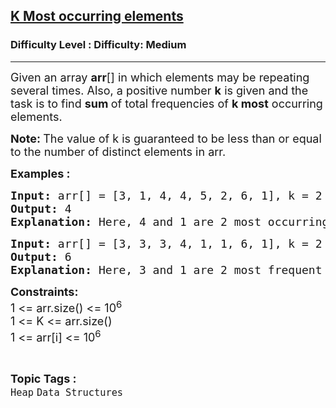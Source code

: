 <h2><a href="https://www.geeksforgeeks.org/problems/most-occurring-elements-1587115620--143034/1?page=1&category=Heap&difficulty=Easy,Medium&status=unsolved&sortBy=latest">K Most occurring elements</a></h2><h3>Difficulty Level : Difficulty: Medium</h3><hr><div class="problems_problem_content__Xm_eO"><p><span style="font-size: 18px;">Given an array <strong>arr</strong>[] in which elements may be repeating several times. Also, a positive number&nbsp;<strong>k</strong> is given and the task is to find <strong>sum </strong>of total frequencies of <strong>k</strong><strong>&nbsp;most</strong> occurring elements.</span></p>
<p><strong><span style="font-size: 18px;">Note: </span></strong><span style="font-size: 18px;">The value of k is guaranteed to be less than or equal to the number of distinct elements in arr.</span></p>
<p><strong><span style="font-size: 18px;">Examples :</span></strong></p>
<pre><strong><span style="font-size: 18px;">Input: </span></strong><span style="font-size: 18px;">arr[] = [3, 1, 4, 4, 5, 2, 6, 1], k = 2
<strong>Output: </strong>4<strong>
Explanation: </strong>Here, 4 and 1 are 2 most occurring elements in the array, both appearing twice. So, total sum of thier frequencies is 2 + 2 = 4.</span>
</pre>
<pre><strong><span style="font-size: 18px;">Input: </span></strong><span style="font-size: 18px;"><span style="font-size: 18px;">arr[] = [3, 3, 3, 4, 1, 1, 6, 1], k = 2
</span><strong style="font-size: 18px;">Output: </strong><span style="font-size: 18px;">6</span><strong style="font-size: 18px;">
Explanation: </strong><span style="font-size: 18px;">Here, 3 and 1 are 2 most frequent elements in the array, both appearing three times. Hence, the total sum of their frequencies is 3 + 3 = 6.</span></span></pre>
<p><span style="font-size: 18px;"><strong>Constraints:</strong><br>1 &lt;= arr.size() &lt;= 10<sup>6</sup><br>1 &lt;= K &lt;= arr.size()<br>1 &lt;= arr[i] &lt;= 10<sup>6</sup></span></p></div><br><p><span style=font-size:18px><strong>Topic Tags : </strong><br><code>Heap</code>&nbsp;<code>Data Structures</code>&nbsp;